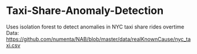 # Taxi-Share-Anomaly-Detection

Uses isolation forest to detect anomalies in NYC taxi share rides overtime
Data: https://github.com/numenta/NAB/blob/master/data/realKnownCause/nyc_taxi.csv
